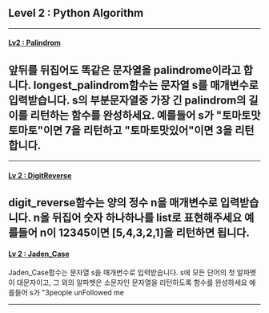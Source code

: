 ## Level 2 : Python Algorithm
---
#### [Lv2 : Palindrom](https://programmers.co.kr/learn/challenge_codes/85)
앞뒤를 뒤집어도 똑같은 문자열을 palindrome이라고 합니다.
longest_palindrom함수는 문자열 s를 매개변수로 입력받습니다.
s의 부분문자열중 가장 긴 palindrom의 길이를 리턴하는 함수를 완성하세요.
예를들어 s가 "토마토맛토마토"이면 7을 리턴하고 "토마토맛있어"이면 3을 리턴합니다.
---
---
#### [Lv 2 : DigitReverse](https://programmers.co.kr/learn/challenge_codes/117)
digit_reverse함수는 양의 정수 n을 매개변수로 입력받습니다.
n을 뒤집어 숫자 하나하나를 list로 표현해주세요
예를들어 n이 12345이면 [5,4,3,2,1]을 리턴하면 됩니다.
---
#### [Lv 2 : Jaden_Case](https://programmers.co.kr/learn/challenge_codes/134)
Jaden_Case함수는 문자열 s을 매개변수로 입력받습니다.
s에 모든 단어의 첫 알파벳이 대문자이고, 그 외의 알파벳은 소문자인 문자열을 리턴하도록 함수를 완성하세요
예를들어 s가 "3people unFollowed me

---
#### [ ]()